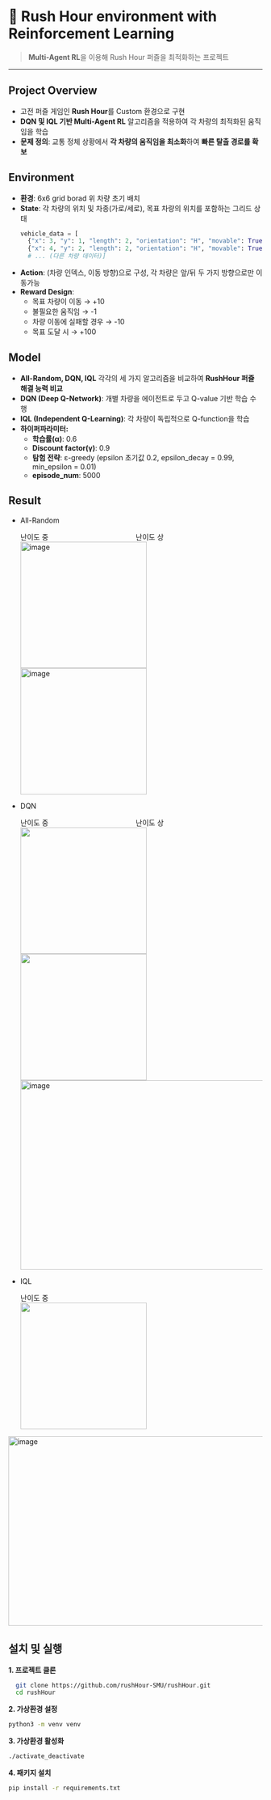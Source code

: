 # 🚦 Rush Hour environment with Reinforcement Learning

> **Multi-Agent RL**을 이용해 Rush Hour 퍼즐을 최적화하는 프로젝트

---

## Project Overview
 - 고전 퍼즐 게임인 **Rush Hour**를 Custom 환경으로 구현  
 - **DQN 및 IQL 기반 Multi-Agent RL** 알고리즘을 적용하여 각 차량의 최적화된 움직임을 학습
- **문제 정의**: 교통 정체 상황에서 **각 차량의 움직임을 최소화**하여 **빠른 탈출 경로를 확보**
 

## Environment
- **환경**: 6x6 grid borad 위 차량 초기 배치
- **State**: 각 차량의 위치 및 차종(가로/세로), 목표 차량의 위치를 포함하는 그리드 상태
  ```Python
  vehicle_data = [
    {"x": 3, "y": 1, "length": 2, "orientation": "H", "movable": True}, # 목표 차량
    {"x": 4, "y": 2, "length": 2, "orientation": "H", "movable": True},
    # ... (다른 차량 데이터)]
  ```
- **Action**: (차량 인덱스, 이동 방향)으로 구성, 각 차량은 앞/뒤 두 가지 방향으로만 이동가능
- **Reward Design**:
  - 목표 차량이 이동 → +10
  - 불필요한 움직임 → -1
  - 차량 이동에 실패할 경우 → -10
  - 목표 도달 시 → +100
 
## Model
- **All-Random, DQN, IQL** 각각의 세 가지 알고리즘을 비교하여 **RushHour 퍼즐 해결 능력 비교**
- **DQN (Deep Q-Network)**: 개별 차량을 에이전트로 두고 Q-value 기반 학습 수행
- **IQL (Independent Q-Learning)**: 각 차량이 독립적으로 Q-function을 학습
- **하이퍼파라미터:**
  - **학습률(α)**: 0.6
  - **Discount factor(γ)**: 0.9
  - **탐험 전략**: ε-greedy (epsilon 초기값 0.2, epsilon_decay = 0.99, min_epsilon = 0.01)
  - **episode_num**: 5000
## Result
- All-Random
  <div align="left">
  난이도 중 &nbsp;&nbsp;&nbsp;&nbsp;&nbsp;&nbsp;&nbsp;&nbsp;&nbsp;&nbsp;&nbsp;&nbsp;&nbsp;&nbsp;&nbsp;&nbsp;&nbsp;&nbsp;&nbsp;&nbsp;&nbsp;&nbsp;&nbsp;&nbsp;&nbsp;&nbsp;&nbsp;&nbsp;&nbsp;&nbsp;&nbsp;&nbsp;&nbsp;&nbsp;&nbsp;&nbsp;&nbsp;&nbsp;&nbsp;&nbsp;&nbsp;&nbsp; 난이도 상
  </div>
  <div align="left">
  <img width="250" height="250" alt="image" src="https://github.com/user-attachments/assets/d2e037a8-d7bc-4975-8b34-09f673ccf40b" />
  <img width="250" height="250" alt="image" src="https://github.com/user-attachments/assets/b4944fb8-8f27-462b-8de6-d3affe40d80f" />
  </div>
- DQN
  <div align="left">
  난이도 중 &nbsp;&nbsp;&nbsp;&nbsp;&nbsp;&nbsp;&nbsp;&nbsp;&nbsp;&nbsp;&nbsp;&nbsp;&nbsp;&nbsp;&nbsp;&nbsp;&nbsp;&nbsp;&nbsp;&nbsp;&nbsp;&nbsp;&nbsp;&nbsp;&nbsp;&nbsp;&nbsp;&nbsp;&nbsp;&nbsp;&nbsp;&nbsp;&nbsp;&nbsp;&nbsp;&nbsp;&nbsp;&nbsp;&nbsp;&nbsp;&nbsp;&nbsp; 난이도 상
  <div align="left">
  <img src="https://github.com/user-attachments/assets/fb0748fa-d07f-407b-ae54-86983303863f" width="250"/>
  <img src="https://github.com/user-attachments/assets/baac4b98-ca13-4280-b64e-24058cc9147c" width="250"/>
  <img width="750" height="375" alt="image" src="https://github.com/user-attachments/assets/a9a5306a-4793-4fbc-a8d3-a8e64507927a" />
  </div>

- IQL
  <div align="left">
  난이도 중
  </div>
  <img src="https://github.com/user-attachments/assets/529c6aca-2321-4281-b41c-77ca0bbebe70" width="250"/>
 <img width="750" height="375" alt="image" src="https://github.com/user-attachments/assets/00995231-db65-4070-b548-e91e4fb8ec2d" />

## 설치 및 실행
 **1. 프로젝트 클론**
```bash
  git clone https://github.com/rushHour-SMU/rushHour.git
  cd rushHour
  ```
 **2. 가상환경 설정**
```bash
python3 -m venv venv
```
 **3. 가상환경 활성화**
```bash
./activate_deactivate
```

 **4. 패키지 설치**
```bash
pip install -r requirements.txt
```
